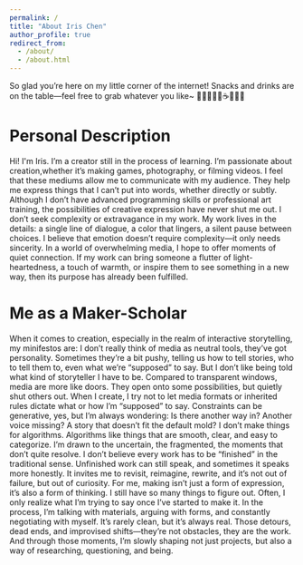 ```yaml
---
permalink: /
title: "About Iris Chen"
author_profile: true
redirect_from: 
  - /about/
  - /about.html
---
```


So glad you’re here on my little corner of the internet!
Snacks and drinks are on the table—feel free to grab whatever you like~ 🍰🍮🍬🍪🧋☕🧃🍵✨

Personal Description
======
Hi! I'm Iris.
I’m a creator still in the process of learning. I’m passionate about creation,whether it’s making games, photography, or filming videos. I feel that these mediums allow me to communicate with my audience. They help me express things that I can’t put into words, whether directly or subtly. Although I don’t have advanced programming skills or professional art training, the possibilities of creative expression have never shut me out. I don’t seek complexity or extravagance in my work. My work lives in the details: a single line of dialogue, a color that lingers, a silent pause between choices. I believe that emotion doesn’t require complexity—it only needs sincerity. In a world of overwhelming media, I hope to offer moments of quiet connection.
If my work can bring someone a flutter of light-heartedness, a touch of warmth, or inspire them to see something in a new way, then its purpose has already been fulfilled.


Me as a Maker-Scholar
======
When it comes to creation, especially in the realm of interactive storytelling, my minifestos are:
I don’t really think of media as neutral tools, they’ve got personality. Sometimes they’re a bit pushy, telling us how to tell stories, who to tell them to, even what we’re “supposed” to say. But I don’t like being told what kind of storyteller I have to be. Compared to transparent windows, media are more like doors. They open onto some possibilities, but quietly shut others out. When I create, I try not to let media formats or inherited rules dictate what or how I’m “supposed” to say. Constraints can be generative, yes, but I’m always wondering: Is there another way in? Another voice missing? A story that doesn’t fit the default mold?
I don’t make things for algorithms. Algorithms like things that are smooth, clear, and easy to categorize. I’m drawn to the uncertain, the fragmented, the moments that don’t quite resolve. I don’t believe every work has to be “finished” in the traditional sense. Unfinished work can still speak, and sometimes it speaks more honestly. It invites me to revisit, reimagine, rewrite, and it’s not out of failure, but out of curiosity.
For me, making isn’t just a form of expression, it’s also a form of thinking. I still have so many things to figure out. Often, I only realize what I’m trying to say once I’ve started to make it. In the process, I’m talking with materials, arguing with forms, and constantly negotiating with myself. It’s rarely clean, but it’s always real. Those detours, dead ends, and improvised shifts—they’re not obstacles, they are the work. And through those moments, I’m slowly shaping not just projects, but also a way of researching, questioning, and being.


